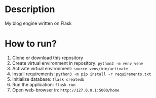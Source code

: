 # Description
My blog engine written on Flask

# How to run?
1. Clone or download this repository  
2. Create virtual environment in repository: ```python3 -m venv venv```  
3. Activate virtual environment: ```source venv/bin/activate```  
4. Install requirements: ```python3 -m pip install -r requirements.txt```  
5. Initialize database: ```flask createdb```  
6. Run the application: ```flask run```  
7. Open web-browser in: ```http://127.0.0.1:5000/home```  
